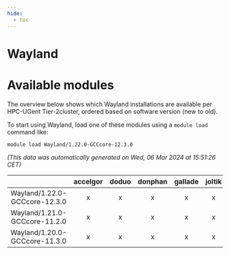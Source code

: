 ```yaml
---
hide:
  - toc
---
```


Wayland
=======

# Available modules


The overview below shows which Wayland installations are available per HPC-UGent Tier-2cluster, ordered based on software version (new to old).

To start using Wayland, load one of these modules using a `module load` command like:

```shell
module load Wayland/1.22.0-GCCcore-12.3.0
```

*(This data was automatically generated on Wed, 06 Mar 2024 at 15:51:26 CET)*  

| |accelgor|doduo|donphan|gallade|joltik|skitty|
| :---: | :---: | :---: | :---: | :---: | :---: | :---: |
|Wayland/1.22.0-GCCcore-12.3.0|x|x|x|x|x|x|
|Wayland/1.21.0-GCCcore-11.2.0|x|x|x|x|x|x|
|Wayland/1.20.0-GCCcore-11.3.0|x|x|x|x|x|x|
